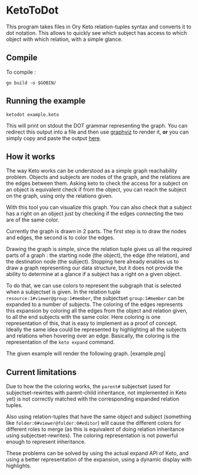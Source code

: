 # KetoToDot
This program takes files in Ory Keto relation-tuples syntax and converts it to dot notation.
This allows to quickly see which subject has access to which object with which relation,
with a simple glance.

## Compile

To compile :
```
go build -o $GOBIN/
```

## Running the example

```
ketodot example.keto
```
This will print on stdout the DOT grammar representing the graph.
You can redirect this output into a file and then use [graphviz](https://graphviz.org/)
to render it, **or** you can simply copy and paste the output [here](https://dreampuf.github.io/GraphvizOnline/).

## How it works

The way Keto works can be understood as a simple graph reachability problem.
Objects and subjects are nodes of the graph, and the relations are the edges
between them. Asking keto to check the access for a subject on an object is
equivalent check if from the object, you can reach the subject on the graph, using
only the relations given.

With this tool you can visualize this graph. You can also check that a subject has a right
on an object just by checking if the edges connecting the two are of the same color.

Currently the graph is drawn in 2 parts. The first step is to draw the nodes and
edges, the second is to color the edges.

Drawing the graph is simple, since the relation tuple gives us all the required parts
of a graph : the starting node (the object), the edge (the relation), and the destination
node (the subject). Stopping here already enables us to draw a graph representing
our data structure, but it does not provide the ability to determine at a glance if a subject
has a right on a given object.

To do that, we can use colors to represent the subgraph that is selected when
a subjectset is given. In the relation tuple `resource:1#viewer@group:1#member`,
the subjectset `group:1#member` can be expanded to a number of subjects. The coloring
of the edges represents this expansion by coloring all the edges from the object and relation
given, to all the end subjects with the same color. Here coloring is one representation
of this, that is easy to implement as a proof of concept. Ideally the same idea
could be represented by highlighting all the subjects and relations when hovering
over an edge. Basically, the coloring is the representation of the `keto expand`
command.

The given example will render the following graph.
[example.png]

## Current limitations

Due to how the the coloring works, the `parent#` subjectset (used for subjectset-rewrites
with parent-child inheritance, not implemented in Keto yet)
is not correctly matched with the corresponding expanded relation tuples.

Also using relation-tuples that have the same object and subject
(something like `folder:0#viewer@folder:0#editor`) will cause the
different colors for different roles to merge (as this is equivalent of doing relation
inheritance using subjectset-rewrites). The coloring representation is not powerful enough to represent
inheritance.

These problems can be solved by using the actual expand API of Keto, and using
a better representation of the expansion, using a dynamic display with highlights.